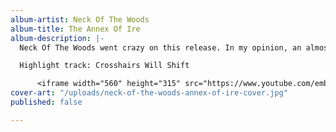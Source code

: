```yaml
---
album-artist: Neck Of The Woods
album-title: The Annex Of Ire
album-description: |-
  Neck Of The Woods went crazy on this release. In my opinion, an almost perfect album full of interesting dynamics, twists, turns and chaos. Brutal technicality, flawless mix/master. It was my #1 back in March 2020 and was never unseated.

  Highlight track: Crosshairs Will Shift

      <iframe width="560" height="315" src="https://www.youtube.com/embed/a7NrC50eYzw" frameborder="0" allow="accelerometer; autoplay; clipboard-write; encrypted-media; gyroscope; picture-in-picture" allowfullscreen></iframe>
cover-art: "/uploads/neck-of-the-woods-annex-of-ire-cover.jpg"
published: false

---
```

